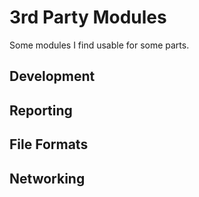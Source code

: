 # 3rd Party Modules

Some modules I find usable for some parts.

## Development

## Reporting

## File Formats

## Networking
